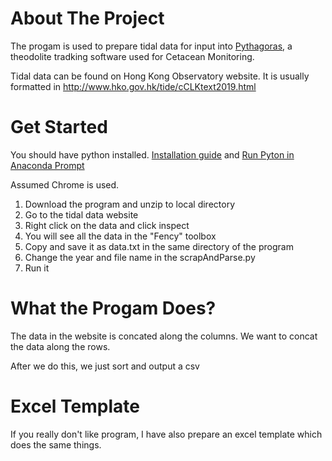 # About The Project
The progam is used to prepare tidal data for input into [Pythagoras](http://www.cetaecoresearch.com/research-software-pythagoras.html), a theodolite tradking software used for Cetacean Monitoring.

Tidal data can be found on Hong Kong Observatory website. It is usually formatted in http://www.hko.gov.hk/tide/cCLKtext2019.html 

# Get Started
You should have python installed. [Installation guide](https://www.anaconda.com/download/) and [Run Pyton in Anaconda Prompt](https://medium.com/@tranngocminhcdn/running-python-scripts-by-using-anaconda-prompt-da2870d86fd0)

Assumed Chrome is used.
1. Download the program and unzip to local directory
2. Go to the tidal data website
3. Right click on the data and click inspect
4. You will see all the data in the "Fency" toolbox
5. Copy and save it as data.txt in the same directory of the program
6. Change the year and file name in the scrapAndParse.py
7. Run it

# What the Progam Does?
The data in the website is concated along the columns. We want to concat the data along the rows.

After we do this, we just sort and output a csv

# Excel Template
If you really don't like program, I have also prepare an excel template which does the same things.